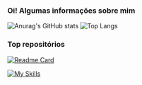 ### Oi! Algumas informações sobre mim

![Anurag's GitHub stats](https://github-readme-stats.vercel.app/api?username=xkyurax&show_icons=true&theme=calm_pink&line_height=20)  ![Top Langs](https://github-readme-stats.vercel.app/api/top-langs/?username=xkyurax&layout=compact&theme=calm_pink&line_height=20)

### Top repositórios
[![Readme Card](https://github-readme-stats.vercel.app/api/pin/?username=xkyurax&repo=santander-dev-week-2023-api&theme=calm_pink)](https://github.com/xkyurax/santander-dev-week-2023-api)

[![My Skills](https://skillicons.dev/icons?i=java,html,css,git,figma,ps,ai,ae,pr,&theme=dark)](https://skillicons.dev)







<!--
**xkyurax/xkyurax** is a ✨ _special_ ✨ repository because its `README.md` (this file) appears on your GitHub profile.

Here are some ideas to get you started:

- 🔭 I’m currently working on ...
- 🌱 I’m currently learning ...
- 👯 I’m looking to collaborate on ...
- 🤔 I’m looking for help with ...
- 💬 Ask me about ...
- 📫 How to reach me: ...
- 😄 Pronouns: ...
- ⚡ Fun fact: ...
-->
